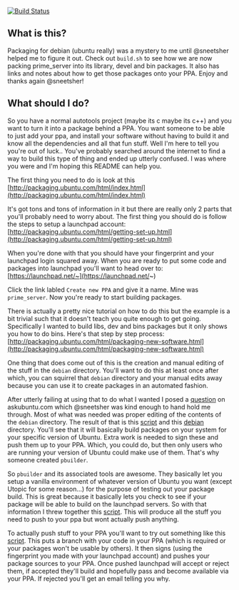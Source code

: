 [![Build Status](https://travis-ci.org/kevinkreiser/ppa-libprime-server.svg?branch=master)](https://travis-ci.org/kevinkreiser/ppa-libprime-server)

What is this?
-------------

Packaging for debian (ubuntu really) was a mystery to me until @sneetsher helped me to figure it out. Check out `build.sh` to see how we are now packing prime_server into its library, devel and bin packages. It also has links and notes about how to get those packages onto your PPA. Enjoy and thanks again @sneetsher!

What should I do?
-----------------

So you have a normal autotools project (maybe its c maybe its c++) and you want to turn it into a package behind a PPA. You want someone to be able to just add your ppa, and install your software without having to build it and know all the dependencies and all that fun stuff. Well I'm here to tell you you're out of luck.. You've probably searched around the internet to find a way to build this type of thing and ended up utterly confused. I was where you were and I'm hoping this README can help you.

The first thing you need to do is look at this [http://packaging.ubuntu.com/html/index.html](http://packaging.ubuntu.com/html/index.html)

It's got tons and tons of information in it but there are really only 2 parts that you'll probably need to worry about. The first thing you should do is follow the steps to setup a launchpad account: [http://packaging.ubuntu.com/html/getting-set-up.html](http://packaging.ubuntu.com/html/getting-set-up.html)

When you're done with that you should have your fingerprint and your launchpad login squared away. When you are ready to put some code and packages into launchpad you'll want to head over to: [https://launchpad.net/~](https://launchpad.net/~)

Click the link labled `Create new PPA` and give it a name. Mine was `prime_server`. Now you're ready to start building packages.

There is actually a pretty nice tutorial on how to do this but the example is a bit trivial such that it doesn't teach you quite enough to get going. Specifically I wanted to build libs, dev and bins packages but it only shows you how to do bins. Here's that step by step process: [http://packaging.ubuntu.com/html/packaging-new-software.html](http://packaging.ubuntu.com/html/packaging-new-software.html)

One thing that does come out of this is the creation and manual editing of the stuff in the `debian` directory. You'll want to do this at least once after which, you can squirrel that `debian` directory and your manual edits away because you can use it to create packages in an automated fashion.

After utterly failing at using that to do what I wanted I posed a [question](http://packaging.ubuntu.com/html/packaging-new-software.html) on askubuntu.com which @sneetsher was kind enough to hand hold me through. Most of what was needed was proper editing of the contents of the `debian` directory. The result of that is this [script](local.sh) and this [debian](debian) directory. You'll see that it will basically build packages on your system for your specific version of Ubuntu. Extra work is needed to sign these and push them up to your PPA. Which, you could do, but then only users who are running your version of Ubuntu could make use of them. That's why someone created `pbuilder`.

So `pbuilder` and its associated tools are awesome. They basically let you setup a vanilla environment of whatever version of Ubuntu you want (except Utopic for some reason...) for the purpose of testing out your package build. This is great because it basically lets you check to see if your package will be able to build on the launchpad servers. So with that information I threw together this [script](build.sh). This will produce all the stuff you need to push to your ppa but wont actually push anything.

To actually push stuff to your PPA you'll want to try out something like this [script](publish.sh). This puts a branch with your code in your PPA (which is required or your packages won't be usable by others). It then signs (using the fingerprint you made with your launchpad account) and pushes your package sources to your PPA. Once pushed launchpad will accept or reject them, if accepted they'll build and hopefully pass and become available via your PPA. If rejected you'll get an email telling you why.
